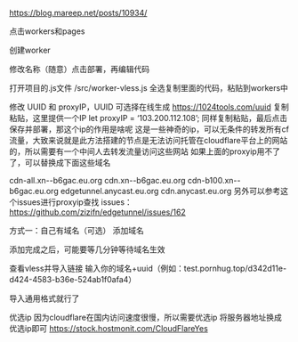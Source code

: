 https://blog.mareep.net/posts/10934/

点击workers和pages

创建worker


修改名称（随意）点击部署，再编辑代码


打开项目的.js文件 /src/worker-vless.js 全选复制里面的代码，粘贴到workers中


修改 UUID 和 proxyIP，UUID 可选择在线生成 https://1024tools.com/uuid 复制粘贴，这里提供一个IP let proxyIP = ‘103.200.112.108’; 同样复制粘贴，最后点击保存并部署，那这个ip的作用是啥呢
这是一些神奇的ip，可以无条件的转发所有cf流量，大致来说就是此方法搭建的节点是无法访问托管在cloudflare平台上的网站的，所以需要有一个中间人去转发流量访问这些网站
如果上面的proxyip用不了了，可以替换成下面这些域名

cdn-all.xn--b6gac.eu.org 
cdn.xn--b6gac.eu.org 
cdn-b100.xn--b6gac.eu.org 
edgetunnel.anycast.eu.org 
cdn.anycast.eu.org
另外可以参考这个issues进行proxyip查找
issues：https://github.com/zizifn/edgetunnel/issues/162


方式一：自己有域名（可选）
添加域名

添加完成之后，可能要等几分钟等待域名生效

查看vless并导入链接
输入你的域名+uuid（例如：test.pornhug.top/d342d11e-d424-4583-b36e-524ab1f0afa4）

导入通用格式就行了

优选ip
因为cloudflare在国内访问速度很慢，所以需要优选ip
将服务器地址换成优选ip即可
https://stock.hostmonit.com/CloudFlareYes
